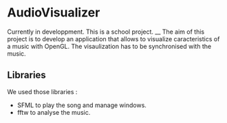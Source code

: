 # AudioVisualizer

Currently in developpment. This is a school project. __
The aim of this project is to develop an application that allows to visualize caracteristics of a music with OpenGL. The visaulization has to be synchronised with the music.

## Libraries

We used those libraries : 
  - SFML to play the song and manage windows.
  - fftw to analyse the music.
